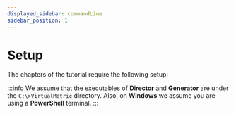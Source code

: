 ```yaml
---
displayed_sidebar: commandLine
sidebar_position: 1
---
```


# Setup

The chapters of the tutorial require the following setup:

:::info
We assume that the executables of **Director** and **Generator** are under the `C:\>VirtualMetric` directory. Also, on **Windows** we assume you are using a **PowerShell** terminal.
:::